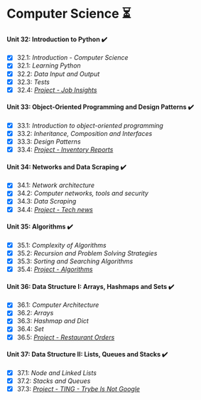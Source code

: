 # Computer Science :hourglass_flowing_sand:

#### Unit 32: Introduction to Python :heavy_check_mark:

- [X] 32.1: _Introduction - Computer Science_
- [X] 32.1: _Learning Python_
- [X] 32.2: _Data Input and Output_
- [X] 32.3: _Tests_
- [X] 32.4: [_Project - Job Insights_](https://github.com/tryber/sd-011-project-job-insights/pulls/SamuelSilvaMelo)

#### Unit 33: Object-Oriented Programming and Design Patterns :heavy_check_mark:

- [X] 33.1: _Introduction to object-oriented programming_
- [X] 33.2: _Inheritance, Composition and Interfaces_
- [X] 33.3: _Design Patterns_
- [X] 33.4: [_Project - Inventory Reports_](https://github.com/tryber/sd-011-inventory-report/pull/245)

#### Unit 34: Networks and Data Scraping :heavy_check_mark:

- [X] 34.1: _Network architecture_
- [X] 34.2: _Computer networks, tools and security_
- [X] 34.3: _Data Scraping_
- [X] 34.4: [_Project - Tech news_](https://github.com/tryber/sd-011-tech-news/pull/72)

#### Unit 35: Algorithms :heavy_check_mark:

- [X] 35.1: _Complexity of Algorithms_
- [X] 35.2: _Recursion and Problem Solving Strategies_
- [X] 35.3: _Sorting and Searching Algorithms_
- [X] 35.4: [_Project - Algorithms_](https://github.com/tryber/sd-011-project-algorithms/pull/60)

#### Unit 36: Data Structure I: Arrays, Hashmaps and Sets :heavy_check_mark:

- [X] 36.1: _Computer Architecture_
- [X] 36.2: _Arrays_
- [X] 36.3: _Hashmap and Dict_
- [X] 36.4: _Set_
- [X] 36.5: [_Project - Restaurant Orders_](https://github.com/tryber/sd-011-restaurant-orders/pull/70)

#### Unit 37: Data Structure II: Lists, Queues and Stacks :heavy_check_mark:

- [X] 37.1: _Node and Linked Lists_
- [X] 37.2: _Stacks and Queues_
- [X] 37.3: [_Project - TING - Trybe Is Not Google_](https://github.com/tryber/sd-011-project-ting/pull/4)

